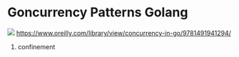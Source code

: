 # Goncurrency Patterns Golang

![](https://learning.oreilly.com/library/cover/9781491941294/250w/)
https://www.oreilly.com/library/view/concurrency-in-go/9781491941294/

1. confinement

